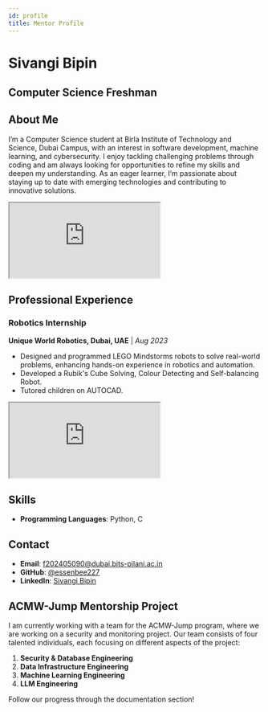 ```yaml
---
id: profile
title: Mentor Profile
---
```



<div style={{ display: 'flex', flexDirection: 'row', flexWrap: 'wrap', alignItems: 'flex-start', gap: '2rem', marginBottom: '2rem' }}>
  <div style={{ flex: '1', minWidth: '300px' }}>
    <h1 style={{ marginBottom: '0.5rem', fontSize: '2.5rem', color: '#007BFF' }}>Sivangi Bipin</h1>
    <h2 style={{ marginTop: '0', marginBottom: '1.5rem', fontSize: '1.8rem', fontWeight: 'normal', color: '#0056b3' }}>Computer Science Freshman</h2>

## About Me

I’m a Computer Science student at Birla Institute of Technology and Science, Dubai Campus, with an interest in software development, machine learning, and cybersecurity. I enjoy tackling challenging problems through coding and am always looking for opportunities to refine my skills and deepen my understanding. As an eager learner, I’m passionate about staying up to date with emerging technologies and contributing to innovative solutions.
</div>


  <div style={{ flex: '1', minWidth: '300px', display: 'flex', justifyContent: 'center' }}>
    <iframe
      src="https://lottie.host/embed/7df43e49-8ef8-4997-9aff-6aa9b36fa222/K9DNJ8lGpM.lottie" 
      style={{ width: '300px', height: '300px', border: 'none' }}
      allowFullScreen
    ></iframe>
  </div>
</div>


 ## Professional Experience
 
<div style={{ display: 'flex', flexDirection: 'row', flexWrap: 'wrap', alignItems: 'flex-start', gap: '2rem', marginBottom: '2rem' }}>

 ### Robotics Internship
 **Unique World Robotics, Dubai, UAE** | *Aug 2023*

 - Designed and programmed LEGO Mindstorms robots to solve real-world problems, enhancing hands-on experience in robotics and automation.
 - Developed a Rubik's Cube Solving, Colour Detecting and Self-balancing Robot.
 - Tutored children on AUTOCAD.
</div>

<div style={{ flex: '1', minWidth: '300px', display: 'flex', justifyContent: 'center' }}>
<iframe
      src="https://lottie.host/embed/bb7c8e05-86fe-415d-b872-c7b5ff05ebb5/QcqJTvtSRc.lottie"
      style={{ width: '300px', height: '300px', border: 'none' }}
      allowFullScreen
    ></iframe>
    </div>



## Skills

- **Programming Languages**: Python, C



## Contact

- **Email**: f202405090@dubai.bits-pilani.ac.in
- **GitHub**: [@essenbee227](https://github.com/essenbee227)
- **LinkedIn**: [Sivangi Bipin](https://www.linkedin.com/in/sivangi-bipin-317010321/)

## ACMW-Jump Mentorship Project

I am currently working with a team for the ACMW-Jump program, where we are working on a security and monitoring project. Our team consists of four talented individuals, each focusing on different aspects of the project:

1. **Security & Database Engineering**
2. **Data Infrastructure Engineering**
3. **Machine Learning Engineering**
4. **LLM Engineering**

Follow our progress through the documentation section!